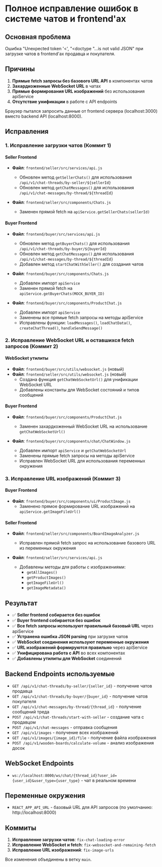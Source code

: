# Полное исправление ошибок в системе чатов и frontend'ах

## Основная проблема
Ошибка "Unexpected token '<', "<doctype "...is not valid JSON" при загрузке чатов в frontend'ах продавца и покупателя.

## Причины
1. **Прямые fetch запросы без базового URL API** в компонентах чатов
2. **Захардкоженные WebSocket URL** в чатах
3. **Прямые формирования URL изображений** без использования apiService
4. **Отсутствие унификации** в работе с API endpoints

Браузер пытался запросить данные от frontend сервера (localhost:3000) вместо backend API (localhost:8000).

## Исправления

### 1. Исправление загрузки чатов (Коммит 1)

#### Seller Frontend
- **Файл**: `frontend/seller/src/services/api.js`
  - Обновлен метод `getSellerChats()` для использования `/api/v1/chat-threads/by-seller/${sellerId}`
  - Обновлен метод `getChatMessages()` для использования `/api/v1/chat-messages/by-thread/${threadId}`

- **Файл**: `frontend/seller/src/components/Chats.js`
  - Заменен прямой fetch на `apiService.getSellerChats(sellerId)`

#### Buyer Frontend
- **Файл**: `frontend/buyer/src/services/api.js`
  - Обновлен метод `getBuyerChats()` для использования `/api/v1/chat-threads/by-buyer/${buyerId}`
  - Обновлен метод `getChatMessages()` для использования `/api/v1/chat-messages/by-thread/${threadId}`
  - Добавлен метод `startChatWithSeller()` для создания чатов

- **Файл**: `frontend/buyer/src/components/Chats.js`
  - Добавлен импорт `apiService`
  - Заменен прямой fetch на `apiService.getBuyerChats(MOCK_BUYER_ID)`

- **Файл**: `frontend/buyer/src/components/ProductChat.js`
  - Добавлен импорт `apiService`
  - Заменены все прямые fetch запросы на методы apiService
  - Исправлены функции: `loadMessages()`, `loadChatData()`, `createChatThread()`, `handleSendMessage()`

### 2. Исправление WebSocket URL и оставшихся fetch запросов (Коммит 2)

#### WebSocket утилиты
- **Файл**: `frontend/buyer/src/utils/websocket.js` (новый)
- **Файл**: `frontend/seller/src/utils/websocket.js` (новый)
  - Создана функция `getChatWebSocketUrl()` для унификации WebSocket URL
  - Добавлены константы для WebSocket состояний и типов сообщений

#### Buyer Frontend
- **Файл**: `frontend/buyer/src/components/ProductChat.js`
  - Заменен захардкоженный WebSocket URL на использование `getChatWebSocketUrl()`

- **Файл**: `frontend/buyer/src/components/chat/ChatWindow.js`
  - Добавлен импорт `apiService` и `getChatWebSocketUrl`
  - Заменены прямые fetch запросы на методы apiService
  - Исправлен WebSocket URL для использования переменных окружения

### 3. Исправление URL изображений (Коммит 3)

#### Buyer Frontend
- **Файл**: `frontend/buyer/src/components/ui/ProductImage.js`
  - Заменено прямое формирование URL изображений на `apiService.getImageFileUrl()`

#### Seller Frontend
- **Файл**: `frontend/seller/src/components/BoardImageAnalyzer.js`
  - Исправлен прямой fetch запрос на использование базового URL из переменных окружения

- **Файл**: `frontend/seller/src/services/api.js`
  - Добавлены методы для работы с изображениями:
    - `getAllImages()`
    - `getProductImages()`
    - `getImageFileUrl()`
    - `getImageMetadata()`

## Результат
- ✅ **Seller frontend собирается без ошибок**
- ✅ **Buyer frontend собирается без ошибок**
- ✅ **Все fetch запросы используют правильный базовый URL** через apiService
- ✅ **Устранена ошибка JSON parsing** при загрузке чатов
- ✅ **WebSocket соединения используют переменные окружения**
- ✅ **URL изображений формируются правильно** через apiService
- ✅ **Унифицирована работа с API** во всех компонентах
- ✅ **Добавлены утилиты для WebSocket** соединений

## Backend Endpoints используемые
- `GET /api/v1/chat-threads/by-seller/{seller_id}` - получение чатов продавца
- `GET /api/v1/chat-threads/by-buyer/{buyer_id}` - получение чатов покупателя
- `GET /api/v1/chat-messages/by-thread/{thread_id}` - получение сообщений треда
- `POST /api/v1/chat-threads/start-with-seller` - создание чата с продавцом
- `POST /api/v1/chat-messages` - отправка сообщения
- `GET /api/v1/images` - получение всех изображений
- `GET /api/v1/images/{image_id}/file` - получение файла изображения
- `POST /api/v1/wooden-boards/calculate-volume` - анализ изображения досок

## WebSocket Endpoints
- `ws://localhost:8000/ws/chat/{thread_id}?user_id={user_id}&user_type={user_type}` - чат в реальном времени

## Переменные окружения
- `REACT_APP_API_URL` - базовый URL для API запросов (по умолчанию: http://localhost:8000)

## Коммиты
1. **Исправление загрузки чатов**: `fix-chat-loading-error`
2. **Исправление WebSocket и fetch**: `fix-websocket-and-remaining-fetch`
3. **Исправление URL изображений**: `fix-image-urls`

Все изменения объединены в ветку `main`.
